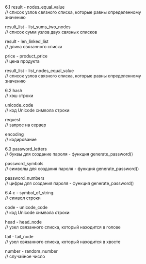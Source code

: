 6.1 
result - nodes_equal_value  
// список узлов связного списка, которые равны определенному значению

result_list - list_sums_two_nodes  
// список сумм узлов двух связных списков

result - len_linked_list  
// длина связанного списка

price - product_price  
// цена продукта

result_list - list_nodes_equal_value  
// список узлов связного списка, которые равны определенному значению

6.2
hash  
// хэш строки

unicode_code  
// код Unicode символа строки

request  
// запрос на сервер

encoding  
// кодирование

6.3
password_letters  
// буквы для создание пароля - функция generate_password()

password_symbols  
// символы для создания пароля - функция generate_password()

password_numbers  
// цифры для создания пароля - функция generate_password()

6.4
с - symbol_of_string  
// символ строки

code - unicode_code  
// код Unicode символа строки

head - head_node  
// узел связанного списка, который находится в голове

tail - tail_node  
// узел связанного списка, который находится в хвосте

number - random_number  
// случайное число
